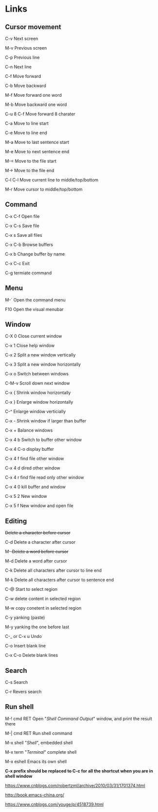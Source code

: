 
# Links

## Cursor movement

C-v   Next screen

M-v   Previous screen


C-p   Previous line

C-n   Next line

C-f   Move forward

C-b   Move backward

M-f   Move forward one word

M-b   Move backward one word

C-u 8 C-f Move forward 8 charater


C-a   Move to line start

C-e   Move to line end

M-a   Move to last sentence start

M-e   Move to next sentence end



M-<   Move to the file start

M->   Move to the file end

C-l C-l Move current line to middle/top/bottom

M-r   Move cursor to middle/top/bottom


## Command

C-x C-f Open file

C-x C-s Save file

C-x s Save all files

C-x C-b Browse buffers

C-x b Change buffer by name

C-x C-c Exit

C-g termiate command

## Menu

M-` Open the command menu

F10 Open the visual menubar

## Window

C-X 0 Close current window

C-x 1 Close help window

C-x 2 Split a new window vertically

C-x 3 Split a new window horizontally

C-x o Switch between windows

C-M-v Scroll down next window

C-x { Shrink window horizontally

C-x } Enlarge window horizontally

C-^ Enlarge window verticially

C-x - Shrink window if larger than buffer

C-x + Balance windows

C-x 4 b Switch to buffer other window

C-x 4 C-o display buffer

C-x 4 f find file other window

C-x 4 d dired other window

C-x 4 r find file read only other window

C-x 4 0 kill buffer and window

C-x 5 2 New window

C-x 5 f New window and open file

## Editing

<DEL> Delete a character before cursor

C-d Delete a character after cursor

M-<DEL> Delete a word before cursor
  
M-d Delete a word after cursor

C-k Delete all characters after cursor to line end

M-k Delete all characters after cursor to sentence end

C-@ Start to select region

C-w delete content in selected region

M-w copy conetent in selected region

C-y yanking (paste)

M-y yanking the one before last

C-_  or C-x u  Undo

C-o   Insert blank line

C-x C-o Delete blank lines

## Search

C-s Search

C-r Revers search

## Run shell

M-! cmd RET Open "*Shell Command Output*" window, and print the result there

M-| cmd RET Run shell command

M-x shell "*Shell*", embedded shell

M-x term "*Terminal*" complete shell

M-x eshell Emacs its own shell

**C-x prefix should be replaced to C-c for all the shortcut when you are in shell window** 




https://www.cnblogs.com/robertzml/archive/2010/03/31/1701374.html

http://book.emacs-china.org/

https://www.cnblogs.com/youge/p/4518739.html

